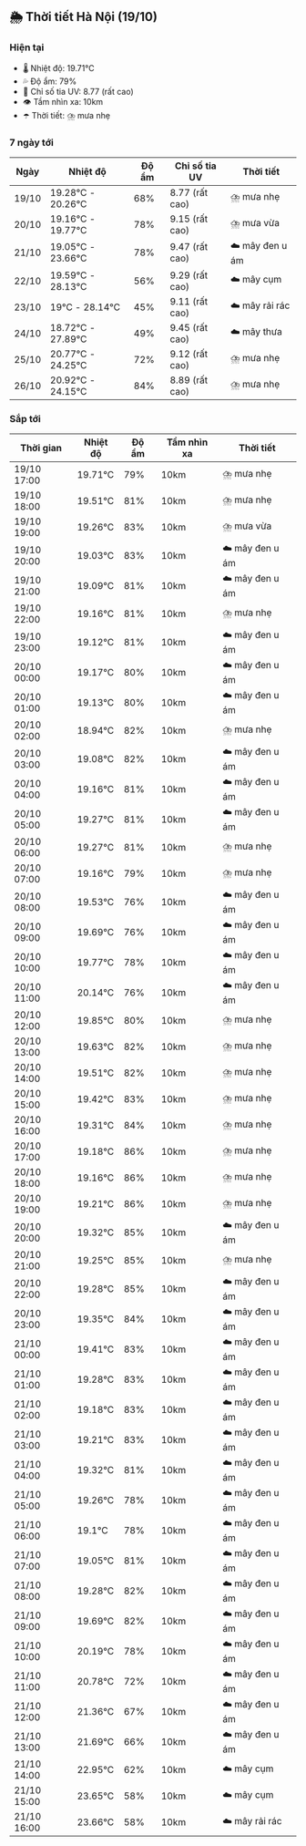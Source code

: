 ## 🌦️ Thời tiết Hà Nội (19/10)

### Hiện tại

- 🌡️ Nhiệt độ: 19.71℃
- 💦 Độ ẩm: 79%
- 🌟 Chỉ số tia UV: 8.77 (rất cao)
- 👁️ Tầm nhìn xa: 10km
- ☂️ Thời tiết: ⛈️ mưa nhẹ

### 7 ngày tới

| Ngày | Nhiệt độ | Độ ẩm | Chỉ số tia UV | Thời tiết |
| --- | --- | --- | --- | --- |
| 19/10 | 19.28℃ - 20.26℃ | 68% | 8.77 (rất cao) | ⛈️ mưa nhẹ |
| 20/10 | 19.16℃ - 19.77℃ | 78% | 9.15 (rất cao) | ⛈️ mưa vừa |
| 21/10 | 19.05℃ - 23.66℃ | 78% | 9.47 (rất cao) | ☁️ mây đen u ám |
| 22/10 | 19.59℃ - 28.13℃ | 56% | 9.29 (rất cao) | ☁️ mây cụm |
| 23/10 | 19℃ - 28.14℃ | 45% | 9.11 (rất cao) | ☁️ mây rải rác |
| 24/10 | 18.72℃ - 27.89℃ | 49% | 9.45 (rất cao) | ☁️ mây thưa |
| 25/10 | 20.77℃ - 24.25℃ | 72% | 9.12 (rất cao) | ⛈️ mưa nhẹ |
| 26/10 | 20.92℃ - 24.15℃ | 84% | 8.89 (rất cao) | ⛈️ mưa nhẹ |

### Sắp tới

| Thời gian | Nhiệt độ | Độ ẩm | Tầm nhìn xa | Thời tiết |
| --- | --- | --- | --- | --- |
| 19/10 17:00 | 19.71℃ | 79% | 10km | ⛈️ mưa nhẹ |
| 19/10 18:00 | 19.51℃ | 81% | 10km | ⛈️ mưa nhẹ |
| 19/10 19:00 | 19.26℃ | 83% | 10km | ⛈️ mưa vừa |
| 19/10 20:00 | 19.03℃ | 83% | 10km | ☁️ mây đen u ám |
| 19/10 21:00 | 19.09℃ | 81% | 10km | ☁️ mây đen u ám |
| 19/10 22:00 | 19.16℃ | 81% | 10km | ⛈️ mưa nhẹ |
| 19/10 23:00 | 19.12℃ | 81% | 10km | ☁️ mây đen u ám |
| 20/10 00:00 | 19.17℃ | 80% | 10km | ☁️ mây đen u ám |
| 20/10 01:00 | 19.13℃ | 80% | 10km | ☁️ mây đen u ám |
| 20/10 02:00 | 18.94℃ | 82% | 10km | ⛈️ mưa nhẹ |
| 20/10 03:00 | 19.08℃ | 82% | 10km | ☁️ mây đen u ám |
| 20/10 04:00 | 19.16℃ | 81% | 10km | ☁️ mây đen u ám |
| 20/10 05:00 | 19.27℃ | 81% | 10km | ☁️ mây đen u ám |
| 20/10 06:00 | 19.27℃ | 81% | 10km | ⛈️ mưa nhẹ |
| 20/10 07:00 | 19.16℃ | 79% | 10km | ⛈️ mưa nhẹ |
| 20/10 08:00 | 19.53℃ | 76% | 10km | ☁️ mây đen u ám |
| 20/10 09:00 | 19.69℃ | 76% | 10km | ☁️ mây đen u ám |
| 20/10 10:00 | 19.77℃ | 78% | 10km | ☁️ mây đen u ám |
| 20/10 11:00 | 20.14℃ | 76% | 10km | ☁️ mây đen u ám |
| 20/10 12:00 | 19.85℃ | 80% | 10km | ⛈️ mưa nhẹ |
| 20/10 13:00 | 19.63℃ | 82% | 10km | ⛈️ mưa nhẹ |
| 20/10 14:00 | 19.51℃ | 82% | 10km | ⛈️ mưa nhẹ |
| 20/10 15:00 | 19.42℃ | 83% | 10km | ⛈️ mưa nhẹ |
| 20/10 16:00 | 19.31℃ | 84% | 10km | ⛈️ mưa nhẹ |
| 20/10 17:00 | 19.18℃ | 86% | 10km | ⛈️ mưa nhẹ |
| 20/10 18:00 | 19.16℃ | 86% | 10km | ⛈️ mưa nhẹ |
| 20/10 19:00 | 19.21℃ | 86% | 10km | ⛈️ mưa nhẹ |
| 20/10 20:00 | 19.32℃ | 85% | 10km | ☁️ mây đen u ám |
| 20/10 21:00 | 19.25℃ | 85% | 10km | ⛈️ mưa nhẹ |
| 20/10 22:00 | 19.28℃ | 85% | 10km | ☁️ mây đen u ám |
| 20/10 23:00 | 19.35℃ | 84% | 10km | ☁️ mây đen u ám |
| 21/10 00:00 | 19.41℃ | 83% | 10km | ☁️ mây đen u ám |
| 21/10 01:00 | 19.28℃ | 83% | 10km | ☁️ mây đen u ám |
| 21/10 02:00 | 19.18℃ | 83% | 10km | ☁️ mây đen u ám |
| 21/10 03:00 | 19.21℃ | 83% | 10km | ☁️ mây đen u ám |
| 21/10 04:00 | 19.32℃ | 81% | 10km | ☁️ mây đen u ám |
| 21/10 05:00 | 19.26℃ | 78% | 10km | ☁️ mây đen u ám |
| 21/10 06:00 | 19.1℃ | 78% | 10km | ☁️ mây đen u ám |
| 21/10 07:00 | 19.05℃ | 81% | 10km | ☁️ mây đen u ám |
| 21/10 08:00 | 19.28℃ | 82% | 10km | ☁️ mây đen u ám |
| 21/10 09:00 | 19.69℃ | 82% | 10km | ☁️ mây đen u ám |
| 21/10 10:00 | 20.19℃ | 78% | 10km | ☁️ mây đen u ám |
| 21/10 11:00 | 20.78℃ | 72% | 10km | ☁️ mây đen u ám |
| 21/10 12:00 | 21.36℃ | 67% | 10km | ☁️ mây đen u ám |
| 21/10 13:00 | 21.69℃ | 66% | 10km | ☁️ mây đen u ám |
| 21/10 14:00 | 22.95℃ | 62% | 10km | ☁️ mây cụm |
| 21/10 15:00 | 23.65℃ | 58% | 10km | ☁️ mây cụm |
| 21/10 16:00 | 23.66℃ | 58% | 10km | ☁️ mây rải rác |
